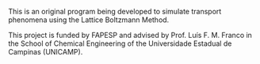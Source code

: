 This is an original program being developed to simulate transport phenomena using the Lattice Boltzmann Method.

This project is funded by FAPESP and advised by Prof. Luís F. M. Franco in the School of Chemical Engineering of the Universidade Estadual de Campinas (UNICAMP).
